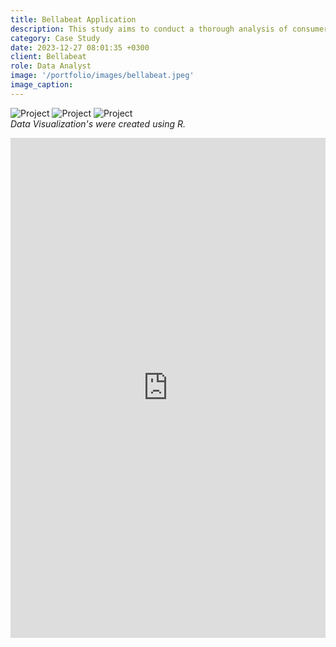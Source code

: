 ```yaml
---
title: Bellabeat Application
description: This study aims to conduct a thorough analysis of consumer behavior using non-Bellabeat smart devices, with a focus on identifying key trends in health and lifestyle technology usage. By diving into data on activity patterns, and sleep habits, the goal is to extract actionable insights that will inform strategic enhancements for the Bellabeat app. This analysis is intended to provide Bellabeat with in-depth market understanding, guiding feature development and overall business strategy to align with consumer needs and preferences.
category: Case Study
date: 2023-12-27 08:01:35 +0300
client: Bellabeat
role: Data Analyst
image: '/portfolio/images/bellabeat.jpeg'
image_caption:
---
```


<div class="gallery-box">
  <div class="gallery">
    <img src="/portfolio/images/Rplot001.png" loading="lazy" alt="Project">
    <img src="/portfolio/images/plot002.png" loading="lazy" alt="Project">
    <img src="/portfolio/images/plot003.png" loading="lazy" alt="Project">
  </div>
  <em>Data Visualization's were created using R.</em>
</div>

<p><iframe src="https://www.kaggle.com/embed/caseyferrara/bellabeat-case-study-capstone?kernelSessionId=157836152" height="800" style="margin: 0 auto; width: 100%; max-width: 950px;" frameborder="0" scrolling="auto" title="Bellabeat Case Study Capstone"></iframe></p>